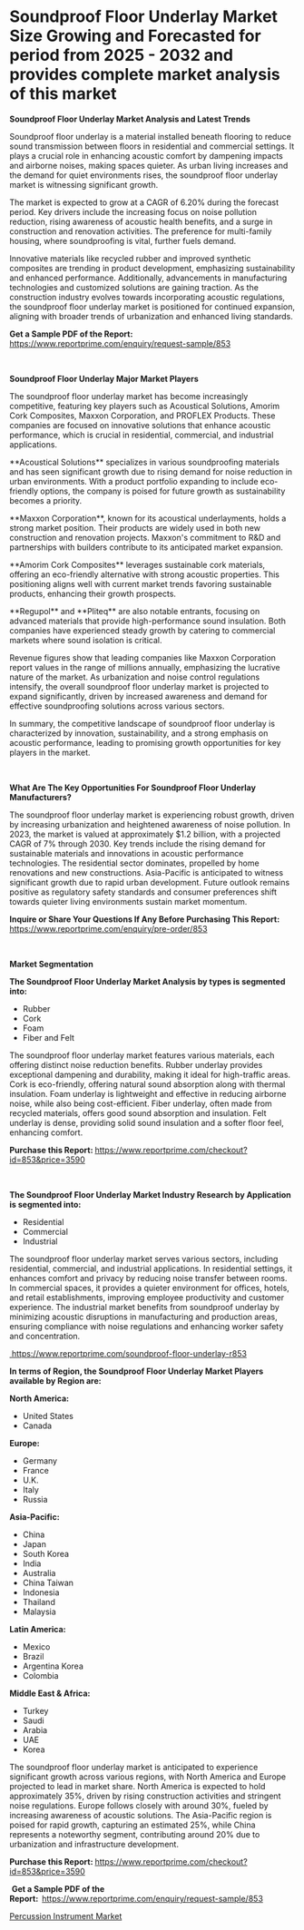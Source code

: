 <p><h1>Soundproof Floor Underlay Market Size Growing and Forecasted for period from 2025 - 2032 and provides complete market analysis of this market</h1></p><p><strong>Soundproof Floor Underlay Market Analysis and Latest Trends</strong></p>
<p><p>Soundproof floor underlay is a material installed beneath flooring to reduce sound transmission between floors in residential and commercial settings. It plays a crucial role in enhancing acoustic comfort by dampening impacts and airborne noises, making spaces quieter. As urban living increases and the demand for quiet environments rises, the soundproof floor underlay market is witnessing significant growth.</p><p>The market is expected to grow at a CAGR of 6.20% during the forecast period. Key drivers include the increasing focus on noise pollution reduction, rising awareness of acoustic health benefits, and a surge in construction and renovation activities. The preference for multi-family housing, where soundproofing is vital, further fuels demand. </p><p>Innovative materials like recycled rubber and improved synthetic composites are trending in product development, emphasizing sustainability and enhanced performance. Additionally, advancements in manufacturing technologies and customized solutions are gaining traction. As the construction industry evolves towards incorporating acoustic regulations, the soundproof floor underlay market is positioned for continued expansion, aligning with broader trends of urbanization and enhanced living standards.</p></p>
<p><strong>Get a Sample PDF of the Report:&nbsp;</strong> <a href="https://www.reportprime.com/enquiry/request-sample/853?utm_campaign=3114&utm_medium=2&utm_source=Github&utm_content=ia&utm_term=18032025&utm_id=soundproof-floor-underlay">https://www.reportprime.com/enquiry/request-sample/853</a></p>
<p>&nbsp;</p>
<p><strong>Soundproof Floor Underlay Major Market Players</strong></p>
<p><p>The soundproof floor underlay market has become increasingly competitive, featuring key players such as Acoustical Solutions, Amorim Cork Composites, Maxxon Corporation, and PROFL​EX Products. These companies are focused on innovative solutions that enhance acoustic performance, which is crucial in residential, commercial, and industrial applications.</p><p>**Acoustical Solutions** specializes in various soundproofing materials and has seen significant growth due to rising demand for noise reduction in urban environments. With a product portfolio expanding to include eco-friendly options, the company is poised for future growth as sustainability becomes a priority.</p><p>**Maxxon Corporation**, known for its acoustical underlayments, holds a strong market position. Their products are widely used in both new construction and renovation projects. Maxxon's commitment to R&D and partnerships with builders contribute to its anticipated market expansion.</p><p>**Amorim Cork Composites** leverages sustainable cork materials, offering an eco-friendly alternative with strong acoustic properties. This positioning aligns well with current market trends favoring sustainable products, enhancing their growth prospects.</p><p>**Regupol** and **Pliteq** are also notable entrants, focusing on advanced materials that provide high-performance sound insulation. Both companies have experienced steady growth by catering to commercial markets where sound isolation is critical.</p><p>Revenue figures show that leading companies like Maxxon Corporation report values in the range of millions annually, emphasizing the lucrative nature of the market. As urbanization and noise control regulations intensify, the overall soundproof floor underlay market is projected to expand significantly, driven by increased awareness and demand for effective soundproofing solutions across various sectors. </p><p>In summary, the competitive landscape of soundproof floor underlay is characterized by innovation, sustainability, and a strong emphasis on acoustic performance, leading to promising growth opportunities for key players in the market.</p></p>
<p>&nbsp;</p>
<p><strong>What Are The Key Opportunities For Soundproof Floor Underlay Manufacturers?</strong></p>
<p><p>The soundproof floor underlay market is experiencing robust growth, driven by increasing urbanization and heightened awareness of noise pollution. In 2023, the market is valued at approximately $1.2 billion, with a projected CAGR of 7% through 2030. Key trends include the rising demand for sustainable materials and innovations in acoustic performance technologies. The residential sector dominates, propelled by home renovations and new constructions. Asia-Pacific is anticipated to witness significant growth due to rapid urban development. Future outlook remains positive as regulatory safety standards and consumer preferences shift towards quieter living environments sustain market momentum.</p></p>
<p><strong>Inquire or Share Your Questions If Any Before Purchasing This Report:</strong> <a href="https://www.reportprime.com/enquiry/pre-order/853?utm_campaign=3114&utm_medium=2&utm_source=Github&utm_content=ia&utm_term=18032025&utm_id=soundproof-floor-underlay">https://www.reportprime.com/enquiry/pre-order/853</a></p>
<p>&nbsp;</p>
<p><strong>Market Segmentation</strong></p>
<p><strong>The Soundproof Floor Underlay Market Analysis by types is segmented into:</strong></p>
<p><ul><li>Rubber</li><li>Cork</li><li>Foam</li><li>Fiber and Felt</li></ul></p>
<p><p>The soundproof floor underlay market features various materials, each offering distinct noise reduction benefits. Rubber underlay provides exceptional dampening and durability, making it ideal for high-traffic areas. Cork is eco-friendly, offering natural sound absorption along with thermal insulation. Foam underlay is lightweight and effective in reducing airborne noise, while also being cost-efficient. Fiber underlay, often made from recycled materials, offers good sound absorption and insulation. Felt underlay is dense, providing solid sound insulation and a softer floor feel, enhancing comfort.</p></p>
<p><strong>Purchase this Report:&nbsp;</strong><a href="https://www.reportprime.com/checkout?id=853&price=3590&utm_campaign=3114&utm_medium=2&utm_source=Github&utm_content=ia&utm_term=18032025&utm_id=soundproof-floor-underlay">https://www.reportprime.com/checkout?id=853&price=3590</a></p>
<p>&nbsp;</p>
<p><strong>The Soundproof Floor Underlay Market Industry Research by Application is segmented into:</strong></p>
<p><ul><li>Residential</li><li>Commercial</li><li>Industrial</li></ul></p>
<p><p>The soundproof floor underlay market serves various sectors, including residential, commercial, and industrial applications. In residential settings, it enhances comfort and privacy by reducing noise transfer between rooms. In commercial spaces, it provides a quieter environment for offices, hotels, and retail establishments, improving employee productivity and customer experience. The industrial market benefits from soundproof underlay by minimizing acoustic disruptions in manufacturing and production areas, ensuring compliance with noise regulations and enhancing worker safety and concentration.</p></p>
<p><a href="https://www.reportprime.com/soundproof-floor-underlay-r853?utm_campaign=3114&utm_medium=2&utm_source=Github&utm_content=ia&utm_term=18032025&utm_id=soundproof-floor-underlay">&nbsp;https://www.reportprime.com/soundproof-floor-underlay-r853</a></p>
<p><strong>In terms of Region, the Soundproof Floor Underlay Market Players available by Region are:</strong></p>
<p>
    <p> <strong> North America: </strong>
        <ul>
            <li>United States</li>
            <li>Canada</li>
        </ul>
        </p> 
    <p> <strong> Europe: </strong>
        <ul>
            <li>Germany</li>
            <li>France</li>
            <li>U.K.</li>
            <li>Italy</li>
            <li>Russia</li>
        </ul>
        </p> 
    <p> <strong> Asia-Pacific: </strong>
        <ul>
            <li>China</li>
            <li>Japan</li>
            <li>South Korea</li>
            <li>India</li>
            <li>Australia</li>
            <li>China Taiwan</li>
            <li>Indonesia</li>
            <li>Thailand</li>
            <li>Malaysia</li>
        </ul>
        </p> 
    <p> <strong> Latin America: </strong>
        <ul>
            <li>Mexico</li>
            <li>Brazil</li>
            <li>Argentina Korea</li>
            <li>Colombia</li>
        </ul>
        </p> 
    <p> <strong> Middle East & Africa: </strong>
        <ul>
            <li>Turkey</li>
            <li>Saudi</li>
            <li>Arabia</li>
            <li>UAE</li>
            <li>Korea</li>
        </ul>
    </p>
    </p>
<p><p>The soundproof floor underlay market is anticipated to experience significant growth across various regions, with North America and Europe projected to lead in market share. North America is expected to hold approximately 35%, driven by rising construction activities and stringent noise regulations. Europe follows closely with around 30%, fueled by increasing awareness of acoustic solutions. The Asia-Pacific region is poised for rapid growth, capturing an estimated 25%, while China represents a noteworthy segment, contributing around 20% due to urbanization and infrastructure development.</p></p>
<p><strong>Purchase this Report: </strong><a href="https://www.reportprime.com/checkout?id=853&price=3590&utm_campaign=3114&utm_medium=2&utm_source=Github&utm_content=ia&utm_term=18032025&utm_id=soundproof-floor-underlay">https://www.reportprime.com/checkout?id=853&price=3590</a></p>
<p>&nbsp;<strong>Get a Sample PDF of the Report:&nbsp;&nbsp;</strong><a href="https://www.reportprime.com/enquiry/request-sample/853?utm_campaign=3114&utm_medium=2&utm_source=Github&utm_content=ia&utm_term=18032025&utm_id=soundproof-floor-underlay">https://www.reportprime.com/enquiry/request-sample/853</a></p>
<p><strong></strong></p>
<p><p><a href="https://github.com/miottaredlin79/Market-Research-Report-List-1/blob/main/percussion-instrument-market.md?utm_campaign=3114&utm_medium=2&utm_source=Github&utm_content=ia&utm_term=18032025&utm_id=soundproof-floor-underlay">Percussion Instrument Market</a></p></p>
